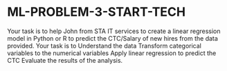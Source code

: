 # ML-PROBLEM-3-START-TECH
Your task is to help John from STA IT services to create a linear regression model in Python or R to predict the CTC/Salary of new hires from the data provided. Your task is to
Understand the data
Transform categorical variables to the numerical variables
Apply linear regression to predict the CTC
Evaluate the results of the analysis.
